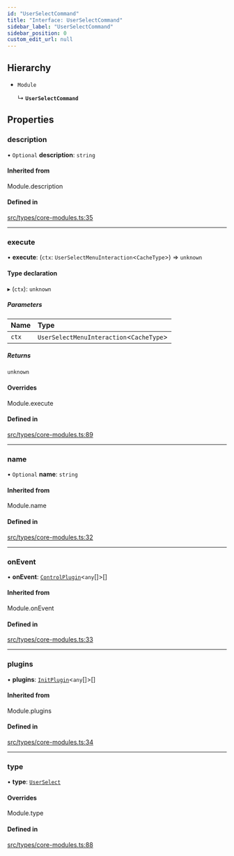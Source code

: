 ```yaml
---
id: "UserSelectCommand"
title: "Interface: UserSelectCommand"
sidebar_label: "UserSelectCommand"
sidebar_position: 0
custom_edit_url: null
---
```


## Hierarchy

- `Module`

  ↳ **`UserSelectCommand`**

## Properties

### description

• `Optional` **description**: `string`

#### Inherited from

Module.description

#### Defined in

[src/types/core-modules.ts:35](https://github.com/sern-handler/handler/blob/5e3dcf8/src/types/core-modules.ts#L35)

___

### execute

• **execute**: (`ctx`: `UserSelectMenuInteraction`<`CacheType`\>) => `unknown`

#### Type declaration

▸ (`ctx`): `unknown`

##### Parameters

| Name | Type |
| :------ | :------ |
| `ctx` | `UserSelectMenuInteraction`<`CacheType`\> |

##### Returns

`unknown`

#### Overrides

Module.execute

#### Defined in

[src/types/core-modules.ts:89](https://github.com/sern-handler/handler/blob/5e3dcf8/src/types/core-modules.ts#L89)

___

### name

• `Optional` **name**: `string`

#### Inherited from

Module.name

#### Defined in

[src/types/core-modules.ts:32](https://github.com/sern-handler/handler/blob/5e3dcf8/src/types/core-modules.ts#L32)

___

### onEvent

• **onEvent**: [`ControlPlugin`](ControlPlugin.md)<`any`[]\>[]

#### Inherited from

Module.onEvent

#### Defined in

[src/types/core-modules.ts:33](https://github.com/sern-handler/handler/blob/5e3dcf8/src/types/core-modules.ts#L33)

___

### plugins

• **plugins**: [`InitPlugin`](InitPlugin.md)<`any`[]\>[]

#### Inherited from

Module.plugins

#### Defined in

[src/types/core-modules.ts:34](https://github.com/sern-handler/handler/blob/5e3dcf8/src/types/core-modules.ts#L34)

___

### type

• **type**: [`UserSelect`](../enums/CommandType.md#userselect)

#### Overrides

Module.type

#### Defined in

[src/types/core-modules.ts:88](https://github.com/sern-handler/handler/blob/5e3dcf8/src/types/core-modules.ts#L88)
